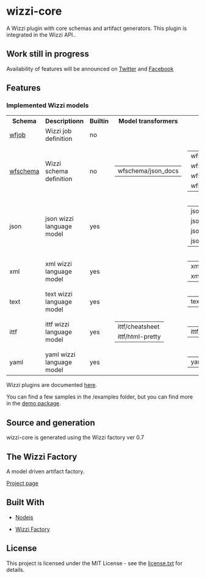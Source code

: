 # wizzi-core

A Wizzi plugin with core schemas and artifact generators. This plugin is integrated in the Wizzi API..

## Work still in progress

Availability of features will be announced
on [Twitter](https://twitter.com/wizziteam) and [Facebook](https://www.facebook.com/wizzifactory)

## Features
### Implemented Wizzi models

<table>
<tr>
<th>Schema</th>
<th>Descriptionn</th>
<th>Builtin</th>
<th>Model transformers</th>
<th>Artifacts</th>
</tr>
<tr>
<td>
<a href https://github.com/wizzifactory/wizzi/blob/master/packages/wizzi-core/.wizzi/ittf/lib/wizzi/schemas/wfjob.wfschema.ittf>wfjob</a><td>Wizzi job definition</td>
<td>
no<td>

<table>
</table>

<td>

<table>
</table>

</tr>
<tr>
<td>
<a href https://github.com/wizzifactory/wizzi/blob/master/packages/wizzi-core/.wizzi/ittf/lib/wizzi/schemas/wfschema.wfschema.ittf>wfschema</a><td>Wizzi schema definition</td>
<td>
no<td>

<table>
<tr>
<td>wfschema/json_docs</td>
</tr>
</table>

<td>

<table>
<tr>
<td>wfschema/factory</td>
</tr>
<tr>
<td>wfschema/model</td>
</tr>
<tr>
<td>wfschema/html_docs</td>
</tr>
<tr>
<td>wfschema/test</td>
</tr>
</table>

</tr>
<tr>
<td>
json<td>json wizzi language model</td>
<td>
yes<td>

<table>
</table>

<td>

<table>
<tr>
<td>json/document</td>
</tr>
<tr>
<td>json/toyaml</td>
</tr>
<tr>
<td>json/toml</td>
</tr>
<tr>
<td>json/export</td>
</tr>
</table>

</tr>
<tr>
<td>
xml<td>xml wizzi language model</td>
<td>
yes<td>

<table>
</table>

<td>

<table>
<tr>
<td>xml/document</td>
</tr>
<tr>
<td>xml/export</td>
</tr>
</table>

</tr>
<tr>
<td>
text<td>text wizzi language model</td>
<td>
yes<td>

<table>
</table>

<td>

<table>
<tr>
<td>text/document</td>
</tr>
</table>

</tr>
<tr>
<td>
ittf<td>ittf wizzi language model</td>
<td>
yes<td>

<table>
<tr>
<td>ittf/cheatsheet</td>
</tr>
<tr>
<td>ittf/html-pretty</td>
</tr>
</table>

<td>

<table>
<tr>
<td>ittf/document</td>
</tr>
</table>

</tr>
<tr>
<td>
yaml<td>yaml wizzi language model</td>
<td>
yes<td>

<table>
</table>

<td>

<table>
<tr>
<td>yaml/document</td>
</tr>
</table>

</tr>
</table>



<p>Wizzi plugins are documented <a href="https://wizzifactory.github.io/docs/wizziplugins.html">here</a>.</p>



<p>You can find a few samples in the /examples folder, but you can find more in the <a href="https://github.com/wizzifactory/wizzi/tree/master/packages/wizzi-demo/.wizzi/ittf/examples/advanced/plugins">demo package</a>.</p>

## Source and generation
wizzi-core is generated using the Wizzi factory ver 0.7

## The Wizzi Factory

A model driven artifact factory.


<p><a href="https://wizzifactory.github.io/">Project page</a></p>

## Built With
* [Nodejs](https://nodejs.org)

* [Wizzi Factory](https://github.com/wizzifactory)


## License

<p>This project is licensed under the MIT License - see the <a href="license.txt">license.txt</a> for details.</p>


